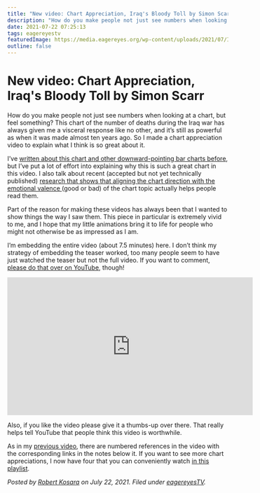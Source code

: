 ```yaml
---
title: "New video: Chart Appreciation, Iraq's Bloody Toll by Simon Scarr"
description: "How do you make people not just see numbers when looking at a chart, but feel something? This chart of the number of deaths during the Iraq war has always given me a visceral response like no other, and it’s still as powerful as when it was made almost ten years ago. So I made a chart appreciation video to explain what I think is so great about it."
date: 2021-07-22 07:25:13
tags: eagereyestv
featuredImage: https://media.eagereyes.org/wp-content/uploads/2021/07/Iraq-Thumbnail-Blog.jpg
outline: false
---
```


# New video: Chart Appreciation, Iraq's Bloody Toll by Simon Scarr

How do you make people not just see numbers when looking at a chart, but feel something? This chart of the number of deaths during the Iraq war has always given me a visceral response like no other, and it’s still as powerful as when it was made almost ten years ago. So I made a chart appreciation video to explain what I think is so great about it.

I’ve <a href="/journalism/when-bars-point-down" data-type="post" data-id="8206">written about this chart and other downward-pointing bar charts before</a>, but I’ve put a lot of effort into explaining why this is such a great chart in this video. I also talk about recent (accepted but not yet technically published) <a href="https://osf.io/wj8k2/">research that shows that aligning the chart direction with the emotional valence </a>(good or bad) of the chart topic actually helps people read them.

Part of the reason for making these videos has always been that I wanted to show things the way I saw them. This piece in particular is extremely vivid to me, and I hope that my little animations bring it to life for people who might not otherwise be as impressed as I am.

I’m embedding the entire video (about 7.5 minutes) here. I don’t think my strategy of embedding the teaser worked, too many people seem to have just watched the teaser but not the full video. If you want to comment, <a href="https://youtu.be/zHfExUZKLwA">please do that over on YouTube</a>, though!

<p align="center"><iframe width="560" height="315" src="https://www.youtube.com/embed/zHfExUZKLwA?si=QiLUjIoOTP5Di0b3" title="YouTube video player" frameborder="0" allow="accelerometer; autoplay; clipboard-write; encrypted-media; gyroscope; picture-in-picture; web-share" allowfullscreen></iframe></p>

Also, if you like the video please give it a thumbs-up over there. That really helps tell YouTube that people think this video is worthwhile.

As in my <a href="https://www.youtube.com/watch?v=BW3YNLsmn8U&amp;t=2s" data-type="post">previous video</a>, there are numbered references in the video with the corresponding links in the notes below it. If you want to see more chart appreciations, I now have four that you can conveniently watch <a href="https://www.youtube.com/playlist?list=PLbzq0eVw_4Dkqd5kuwY3uMANPvVBQ292V">in this playlist</a>.


_Posted by <a href="/about">Robert Kosara</a> on July 22, 2021. Filed under [eagereyesTV](/tag/eagereyestv)._


